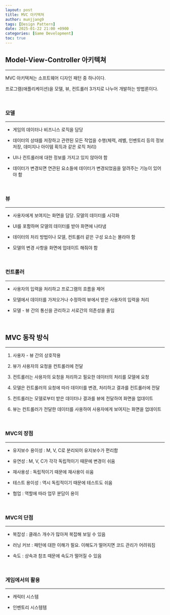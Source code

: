 ```yaml
---
layout: post
title: MVC 아키텍쳐
author: munjjang9
tags: [Design Pattern]
date: 2025-01-22 21:00 +0900
categories: [Game Development]
toc: true
---
```


## Model-View-Controller 아키텍쳐
---
MVC 아키텍쳐는 소프트웨어 디자인 패턴 중 하나이다.

프로그램(애플리케이션)을 모델, 뷰, 컨트롤러 3가지로 나누어 개발하는 방법론이다. 

<br>

### 모델
---
- 게임의 데이터나 비즈니스 로직을 담당

- 데이터의 상태를 저장하고 관련된 모든 작업을 수행(체력, 레벨, 인벤토리 등의 정보 저장, 데미지나 아이템 획득과 같은 로직 처리)

- UI나 컨트롤러에 대한 정보를 가지고 있지 않아야 함

- 데이터가 변경되면 연관된 요소들에 데이터가 변경되었음을 알려주는 기능이 있어야 함

<br>

### 뷰
---
- 사용자에게 보여지는 화면을 담당. 모델의 데이터를 시각화

- UI를 포함하며 모델의 데이터를 받아 화면에 나타냄

- 데이터의 처리 방법이나 모델, 컨트롤러 같은 구성 요소는 몰라야 함

- 모델의 변경 사항을 화면에 업데이트 해줘야 함

<br>

### 컨트롤러
---
- 사용자의 입력을 처리하고 프로그램의 흐름을 제어

- 모델에서 데이터를 가져오거나 수정하여 뷰에서 받은 사용자의 입력을 처리

- 모델 - 뷰 간의 통신을 관리하고 서로간의 의존성을 줄임

<br>

## MVC 동작 방식
---
1. 사용자 - 뷰 간의 상호작용

2. 뷰가 사용자의 요청을 컨트롤러에 전달

3. 컨트롤러는 사용자의 요청을 처리하고 필요한 데이터의 처리를 모델에 요청

4. 모델은 컨트롤러의 요청에 따라 데이터를 변경, 처리하고 결과를 컨트롤러에 전달

5. 컨트롤러는 모델로부터 받은 데이터나 결과를 뷰에 전달하여 화면을 업데이트

6. 뷰는 컨트롤러가 전달한 데이터를 사용하여 사용자에게 보여지는 화면을 업데이트

<br>

### MVC의 장점
---
- 유지보수 용이성 : M, V, C로 분리되어 유지보수가 편리함

- 유연성 : M, V, C가 각각 독립적이기 때문에 변경이 쉬움

- 재사용성 : 독립적이기 때문에 재사용이 쉬움

- 테스트 용이성 : 역시 독립적이기 때문에 테스트도 쉬움

- 협업 : 역할에 따라 업무 분담이 용이

<br>

### MVC의 단점
---
- 복잡성 : 클래스 개수가 많아져 복잡해 보일 수 있음

- 러닝 커브 : 패턴에 대한 이해가 필요. 이해도가 떨어지면 코드 관리가 어려워짐

- 속도 : 상속과 참조 때문에 속도가 떨어질 수 있음

<br>

### 게임에서의 활용
---
- 캐릭터 시스템

- 인벤토리 시스템템